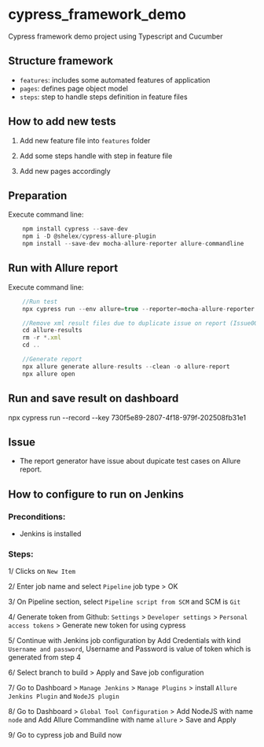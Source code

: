 # cypress_framework_demo

Cypress framework demo project using Typescript and Cucumber

## Structure framework

- `features`: includes some automated features of application
- `pages`: defines page object model
- `steps`: step to handle steps definition in feature files

## How to add new tests

1. Add new feature file into `features` folder

2. Add some steps handle with step in feature file

3. Add new pages accordingly

## Preparation

Execute command line:

```js
    npm install cypress --save-dev
    npm i -D @shelex/cypress-allure-plugin
    npm install --save-dev mocha-allure-reporter allure-commandline
```

## Run with Allure report

Execute command line:

```js
    //Run test
    npx cypress run --env allure=true --reporter=mocha-allure-reporter

    //Remove xml result files due to duplicate issue on report (Issue001)
    cd allure-results
    rm -r *.xml
    cd ..

    //Generate report
    npx allure generate allure-results --clean -o allure-report
    npx allure open
```

## Run and save result on dashboard

npx cypress run --record --key 730f5e89-2807-4f18-979f-202508fb31e1

## Issue

- The report generator have issue about dupicate test cases on Allure report.

## How to configure to run on Jenkins

### Preconditions:
- Jenkins is installed

### Steps:

1/ Clicks on `New Item`

2/ Enter job name and select `Pipeline` job type > OK

3/ On Pipeline section, select `Pipeline script from SCM` and SCM is `Git`

4/ Generate token from Github: `Settings` > `Developer settings` > `Personal access tokens` > Generate new token for using cypress 

5/ Continue with Jenkins job configuration by Add Credentials with kind `Username and password`, Username and Password is value of token which is generated from step 4

6/ Select branch to build > Apply and Save job configuration

7/ Go to Dashboard > `Manage Jenkins` > `Manage Plugins` > install `Allure Jenkins Plugin` and `NodeJS plugin`

8/ Go to Dashboard > `Global Tool Configuration` > Add NodeJS with name `node` and Add Allure Commandline with name `allure` > Save and Apply

9/ Go to cypress job and Build now
